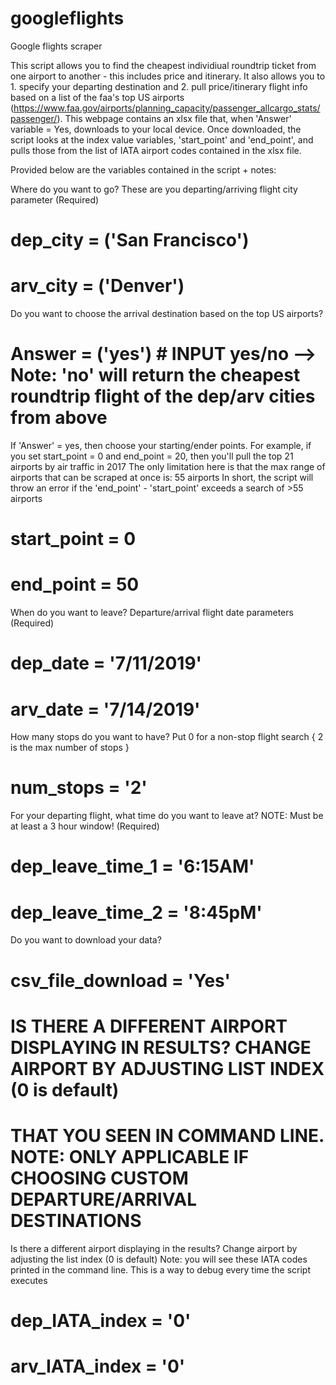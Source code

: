 # googleflights
Google flights scraper

This script allows you to find the cheapest individiual roundtrip ticket from one airport to another - this includes price and itinerary. It also allows you to 1. specify your departing destination and 2. pull price/itinerary flight info based on a list of the faa's top US airports (https://www.faa.gov/airports/planning_capacity/passenger_allcargo_stats/passenger/). This webpage contains an xlsx file that, when 'Answer' variable = Yes, downloads to your local device. Once downloaded, the script looks at the index value variables, 'start_point' and 'end_point', and pulls those from the list of IATA airport codes contained in the xlsx file.

Provided below are the variables contained in the script + notes:

Where do you want to go? These are you departing/arriving flight city parameter (Required)
# dep_city = ('San Francisco')
# arv_city = ('Denver') 

Do you want to choose the arrival destination based on the top US airports? 
# Answer = ('yes') # INPUT yes/no --> Note: 'no' will return the cheapest roundtrip flight of the dep/arv cities from above

If 'Answer' = yes, then choose your starting/ender points. 
For example, if you set start_point = 0 and end_point = 20, then you'll pull the top 21 airports by air traffic in 2017
The only limitation here is that the max range of airports that can be scraped at once is: 55 airports
In short, the script will throw an error if the 'end_point' - 'start_point' exceeds a search of >55 airports

# start_point = 0
# end_point   = 50 

When do you want to leave? Departure/arrival flight date parameters (Required)
# dep_date = '7/11/2019'
# arv_date = '7/14/2019'

How many stops do you want to have? Put 0 for a non-stop flight search { 2 is the max number of stops }
# num_stops = '2'

For your departing flight, what time do you want to leave at? NOTE: Must be at least a 3 hour window! (Required)
# dep_leave_time_1 = '6:15AM'
# dep_leave_time_2  = '8:45pM'

Do you want to download your data?
# csv_file_download = 'Yes'

# IS THERE A DIFFERENT AIRPORT DISPLAYING IN RESULTS? CHANGE AIRPORT BY ADJUSTING LIST INDEX (0 is default) 
# THAT YOU SEEN IN COMMAND LINE. NOTE: ONLY APPLICABLE IF CHOOSING CUSTOM DEPARTURE/ARRIVAL DESTINATIONS
Is there a different airport displaying in the results? Change airport by adjusting the list index (0 is default)
Note: you will see these IATA codes printed in the command line. This is a way to debug every time the script executes
# dep_IATA_index = '0'
# arv_IATA_index = '0'

